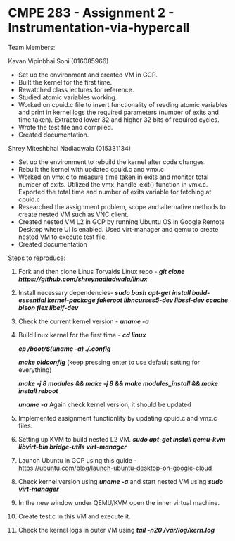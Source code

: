 # CMPE 283 - Assignment 2 - Instrumentation-via-hypercall
 
Team Members:

Kavan Vipinbhai Soni (016085966)
- Set up the environment and created VM in GCP.
- Built the kernel for the first time.
- Rewatched class lectures for reference.
- Studied atomic variables working.
- Worked on cpuid.c file to insert functionality of reading atomic variables and print in kernel logs the required parameters (number of exits and time taken). Extracted lower 32 and higher 32 bits of required cycles. 
- Wrote the test file and compiled.
- Created documentation.

Shrey Miteshbhai Nadiadwala (015331134)
- Set up the environment to rebuild the kernel after code changes.
- Rebuilt the kernel with updated cpuid.c and vmx.c
- Worked on vmx.c to measure time taken in exits and monitor total number of exits. Utilized the vmx_handle_exit() function in vmx.c. Exported the total time and number of exits variable for fetching at cpuid.c
- Researched the assignment problem, scope and alternative methods to create nested VM such as VNC client.
- Created nested VM L2 in GCP by running Ubuntu OS in Google Remote Desktop where UI is enabled. Used virt-manager and qemu to create nested VM to execute test file. 
- Created documentation

Steps to reproduce:

1. Fork and then clone Linus Torvalds Linux repo - ***git clone https://github.com/shreynadiadwala/linux***
2. Install necessary dependencies- 
   ***sudo bash***
   ***apt-get install build-essential kernel-package fakeroot libncurses5-dev libssl-dev ccache bison flex libelf-dev***
3. Check the current kernel version - ***uname -a***
4. Build linux kernel for the first time - 
   ***cd linux***
   
   ***cp /boot/$(uname -a) ./.config***
   
   ***make oldconfig***  (keep pressing enter to use default setting for everything)
   
   ***make -j 8 modules && make -j 8 && make modules_install && make install reboot***
   
   ***uname -a***   Again check kernel version, it should be updated

5. Implemented assignment functionlity by updating cpuid.c and vmx.c files.
6. Setting up KVM to build nested L2 VM. 
   ***sudo apt-get install qemu-kvm libvirt-bin bridge-utils virt-manager***
7. Launch Ubuntu in GCP using this guide - https://ubuntu.com/blog/launch-ubuntu-desktop-on-google-cloud
8. Check kernel version using ***uname -a*** and start nested VM using ***sudo virt-manager***
9. In the new window under QEMU/KVM open the inner virtual machine. 
10. Create test.c in this VM and execute it. 
11. Check the kernel logs in outer VM using ***tail -n20 /var/log/kern.log***



